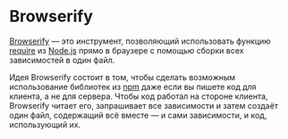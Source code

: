 # Browserify

[Browserify](http://browserify.org/) — это инструмент, позволяющий использовать функцию [require](https://nodejs.org/api/modules.html) из [Node.js](NODEJS.md) прямо в браузере с помощью сборки всех зависимостей в один файл.

Идея Browserify состоит в том, чтобы сделать возможным использование библиотек из [npm](NPM.md) даже если вы пишете код для клиента, а не для сервера. Чтобы код работал на стороне клиента, Browserify читает его, запрашивает все зависимости и затем создаёт один файл, содержащий всё вместе — и сами зависимости, и код, использующий их.